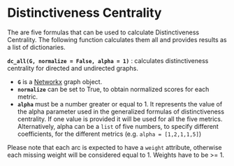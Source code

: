# Distinctiveness Centrality

The are five formulas that can be used to calculate Distinctiveness Centrality. The following function calculates them all and provides results as a list of dictionaries.

**`dc_all(G, normalize = False, alpha = 1)`**
:   calculates distinctiveness centrality for directed and undirected graphs.

- **`G`** is a [Networkx](https://networkx.github.io) graph object.
- **`normalize`** can be set to True, to obtain normalized scores for each metric.
- **`alpha`** must be a number greater or equal to 1. It represents the value of the alpha parameter used in the generalized formulas of distinctiveness centrality. If one value is provided it will be used for all the five metrics. Alternatively, alpha can be a `list` of five numbers, to specify different coefficients, for the different metrics (e.g. `alpha = [1,2,1,1,5]`)

Please note that each arc is expected to have a `weight` attribute, otherwise each missing weight will be considered equal to 1. Weights have to be >= 1. 